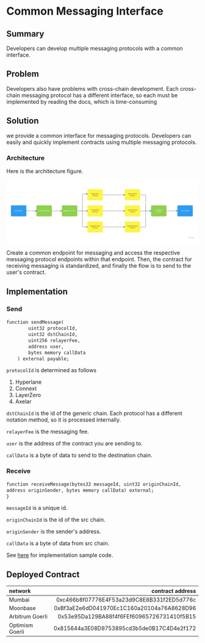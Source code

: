 # Common Messaging Interface

## Summary

Developers can develop multiple messaging protocols with a common interface.

## Problem

Developers also have problems with cross-chain development. Each cross-chain messaging protocol has a different interface, so each must be implemented by reading the docs, which is time-consuming

## Solution

we provide a common interface for messaging protocols. Developers can easily and quickly implement contracts using multiple messaging protocols.

### Architecture

Here is the architecture figure.

![architecture](/docs/message-aggregator.jpeg)

Create a common endpoint for messaging and access the respective messaging protocol endpoints within that endpoint.
Then, the contract for receiving messaging is standardized, and finally the flow is to send to the user's contract.

## Implementation

### Send

```Solidity
function sendMessage(
        uint32 protocolId,
        uint32 dstChainId,
        uint256 relayerFee,
        address user,
        bytes memory callData
    ) external payable;

```

`protocolId` is determined as follows

1. Hyperlane
2. Connext
3. LayerZero
4. Axelar

`dstChainId` is the id of the generic chain. Each protocol has a different notation method, so it is processed internally.

`relayerFee` is the messaging fee.

`user` is the address of the contract you are sending to.

`callData` is a byte of data to send to the destination chain.

### Receive

```Solidity
function receiveMessage(bytes32 messageId, uint32 originChainId, address originSender, bytes memory callData) external;
}
```

`messageId` is a unique id.

`originChainId` is the id of the src chain.

`originSender` is the sender's address.

`callData` is a byte of data from src chain.

See [here](https://github.com/adachi-440/messaging-interfaces/blob/master/contracts/examples/CrossChainRouterSample.sol) for implementation sample code.

## Deployed Contract

| network         |                           contract address |
| :-------------- | -----------------------------------------: |
| Mumbai          | 0xc466b8f07776E4F53a23d9C8E8B331f2ED5d776c |
| Moonbase        | 0xBf3aE2e6dD041970Ec1C160a20104a76A8628D96 |
| Arbitrum Goerli | 0x53e95Da129BA88f4f6FEf60965726731410f5B15 |
| Optimism Goerli | 0x815644a3E08D9753895cd3b5de0B17C4D4e2f172 |
